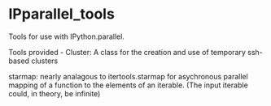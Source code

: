# IPparallel_tools
Tools for use with IPython.parallel.

Tools provided - 
Cluster:
  A class for the creation and use of temporary ssh-based clusters
  
starmap:
  nearly analagous to itertools.starmap for asychronous parallel mapping of a function to the elements of an iterable.  (The input iterable could, in theory, be infinite)
